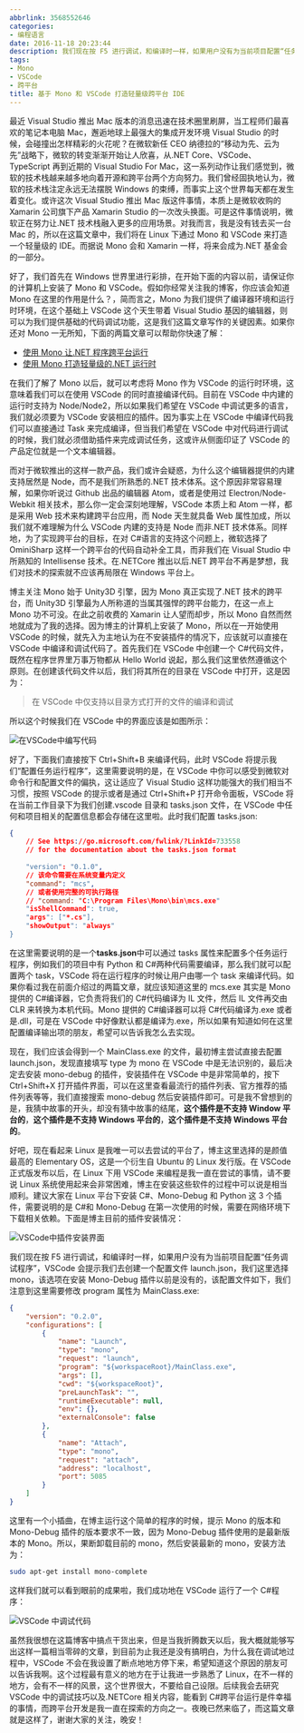 ```yaml
---
abbrlink: 3568552646
categories:
- 编程语言
date: 2016-11-18 20:23:44
description: 我们现在按 F5 进行调试，和编译时一样，如果用户没有为当前项目配置“任务调试程序”，VSCode 会提示我们去创建一个配置文件 launch.json，我们这里选择 mono，该选项在安装 Mono-Debug 插件以前是没有的，该配置文件如下，我们注意到这里需要修改 program 属性为 MainClass.exe:;现在，我们应该会得到一个 MainClass.exe 的文件，最初博主尝试直接去配置 launch.json，发现直接填写 type 为 mono 在 VSCode 中是无法识别的，最后决定去安装 mono-debug 的插件，安装插件在 VSCode 中是非常简单的，按下 Ctrl+Shift+X 打开插件界面，可以在这里查看最流行的插件列表、官方推荐的插件列表等等，我们直接搜索 mono-debug 然后安装插件即可;因为博主的计算机上安装了 Mono，所以在一开始使用 VSCode 的时候，就先入为主地认为在不安装插件的情况下，应该就可以直接在 VSCode 中编译和调试代码了
tags:
- Mono
- VSCode
- 跨平台
title: 基于 Mono 和 VSCode 打造轻量级跨平台 IDE
---
```


最近 Visual Studio 推出 Mac 版本的消息迅速在技术圈里刷屏，当工程师们最喜欢的笔记本电脑 Mac，邂逅地球上最强大的集成开发环境 Visual Studio 的时候，会碰撞出怎样精彩的火花呢？在微软新任 CEO 纳德拉的“移动为先、云为先”战略下，微软的转变渐渐开始让人欣喜，从.NET Core、VSCode、TypeScript 再到近期的 Visual Studio For Mac，这一系列动作让我们感觉到，微软的技术栈越来越多地向着开源和跨平台两个方向努力。我们曾经固执地认为，微软的技术栈注定永远无法摆脱 Windows 的束缚，而事实上这个世界每天都在发生着变化。或许这次 Visual Studio 推出 Mac 版这件事情，本质上是微软收购的 Xamarin 公司旗下产品 Xamarin Studio 的一次改头换面。可是这件事情说明，微软正在努力让.NET 技术栈融入更多的应用场景。对我而言，我是没有钱去买一台 Mac 的，所以在这篇文章中，我们将在 Linux 下通过 Mono 和 VSCode 来打造一个轻量级的 IDE。而据说 Mono 会和 Xamarin 一样，将来会成为.NET 基金会的一部分。

<!--more-->

好了，我们首先在 Windows 世界里进行彩排，在开始下面的内容以前，请保证你的计算机上安装了 Mono 和 VSCode。假如你经常关注我的博客，你应该会知道 Mono 在这里的作用是什么？，简而言之，Mono 为我们提供了编译器环境和运行时环境，在这个基础上 VSCode 这个天生带着 Visual Studio 基因的编辑器，则可以为我们提供基础的代码调试功能，这是我们这篇文章写作的关键因素。如果你还对 Mono 一无所知，下面的两篇文章可以帮助你快速了解：

* [使用 Mono 让.NET 程序跨平台运行](http://qinyuanpei/2016/03/06/make-dotnet-run-in-cross-platform-with-mono.html)
* [使用 Mono 打造轻量级的.NET 运行时](http://qinyuanpei.com/2016/03/25/build-light-weight-runtime-for-dotnet-with-mono.html)

在我们了解了 Mono 以后，就可以考虑将 Mono 作为 VSCode 的运行时环境，这意味着我们可以在使用 VSCode 的同时直接编译代码。目前在 VSCode 中内建的运行时支持为 Node/Node2，所以如果我们希望在 VSCode 中调试更多的语言，我们就必须要为 VSCode 安装相应的插件。因为事实上在 VSCode 中编译代码我们可以直接通过 Task 来完成编译，但当我们希望在 VSCode 中对代码进行调试的时候，我们就必须借助插件来完成调试任务，这或许从侧面印证了 VSCode 的产品定位就是一个文本编辑器。

而对于微软推出的这样一款产品，我们或许会疑惑，为什么这个编辑器提供的内建支持居然是 Node，而不是我们所熟悉的.NET 技术体系。这个原因非常容易理解，如果你听说过 Github 出品的编辑器 Atom，或者是使用过 Electron/Node-Webkit 相关技术，那么你一定会深刻地理解，VSCode 本质上和 Atom 一样，都是采用 Web 技术来构建跨平台应用，而 Node 天生就具备 Web 属性加成，所以我们就不难理解为什么 VSCode 内建的支持是 Node 而非.NET 技术体系。同样地，为了实现跨平台的目标，在对 C#语言的支持这个问题上，微软选择了 OminiSharp 这样一个跨平台的代码自动补全工具，而非我们在 Visual Studio 中所熟知的 Intellisense 技术。在.NETCore 推出以后.NET 跨平台不再是梦想，我们对技术的探索就不应该再局限在 Windows 平台上。

博主关注 Mono 始于 Unity3D 引擎，因为 Mono 真正实现了.NET 技术的跨平台，而 Unity3D 引擎最为人所称道的当属其强悍的跨平台能力，在这一点上 Mono 功不可没。在此之前收费的 Xamarin 让人望而却步，所以 Mono 自然而然地就成为了我的选择。因为博主的计算机上安装了 Mono，所以在一开始使用 VSCode 的时候，就先入为主地认为在不安装插件的情况下，应该就可以直接在 VSCode 中编译和调试代码了。首先我们在 VSCode 中创建一个 C#代码文件，既然在程序世界里万事万物都从 Hello World 说起，那么我们这里依然遵循这个原则。在创建该代码文件以后，我们将其所在的目录在 VSCode 中打开，这是因为：

> 在 VSCode 中仅支持以目录方式打开的文件的编译和调试

所以这个时候我们在 VSCode 中的界面应该是如图所示：

![在VSCode中编写代码](https://ww1.sinaimg.cn/large/4c36074fly1fzixygvqxsj20jg077aac.jpg)

好了，下面我们直接按下 Ctrl+Shift+B 来编译代码，此时 VSCode 将提示我们“配置任务运行程序”，这里需要说明的是，在 VSCode 中你可以感受到微软对命令行和配置文件的偏执，这让适应了 Visual Studio 这样功能强大的我们相当不习惯，按照 VSCode 的提示或者是通过 Ctrl+Shift+P 打开命令面板，VSCode 将在当前工作目录下为我们创建.vscode 目录和 tasks.json 文件，在 VSCode 中任何和项目相关的配置信息都会存储在这里啦。此时我们配置 tasks.json:

```json
{
    // See https://go.microsoft.com/fwlink/?LinkId=733558
    // for the documentation about the tasks.json format
    
    "version": "0.1.0",
    // 该命令需要在系统变量内定义
    "command": "mcs",
    // 或者使用完整的可执行路径
    // "command: "C:\Program Files\Mono\bin\mcs.exe"
    "isShellCommand": true,
    "args": ["*.cs"],
    "showOutput": "always"
}
```
在这里需要说明的是一个**tasks.json**中可以通过 tasks 属性来配置多个任务运行程序，例如我们的项目中有 Python 和 C#两种代码需要编译，那么我们就可以配置两个 task，VSCode 将在运行程序的时候让用户由哪一个 task 来编译代码。如果你看过我在前面介绍过的两篇文章，就应该知道这里的 mcs.exe 其实是 Mono 提供的 C#编译器，它负责将我们的 C#代码编译为 IL 文件，然后 IL 文件再交由 CLR 来转换为本机代码。Mono 提供的 C#编译器可以将 C#代码编译为.exe 或者是.dll，可是在 VSCode 中好像默认都是编译为.exe，所以如果有知道如何在这里配置编译输出项的朋友，希望可以告诉我怎么去实现。

现在，我们应该会得到一个 MainClass.exe 的文件，最初博主尝试直接去配置 launch.json，发现直接填写 type 为 mono 在 VSCode 中是无法识别的，最后决定去安装 mono-debug 的插件，安装插件在 VSCode 中是非常简单的，按下 Ctrl+Shift+X 打开插件界面，可以在这里查看最流行的插件列表、官方推荐的插件列表等等，我们直接搜索 mono-debug 然后安装插件即可。可是我不曾想到的是，我猜中故事的开头，却没有猜中故事的结尾，**这个插件是不支持 Window 平台的**，**这个插件是不支持 Windows 平台的**，**这个插件是不支持 Windows 平台的**。

好吧，现在看起来 Linux 是我唯一可以去尝试的平台了，博主这里选择的是颜值最高的 Elementary OS，这是一个衍生自 Ubuntu 的 Linux 发行版。在 VSCode 正式版发布以后，在 Linux 下用 VSCode 来编程是我一直在尝试的事情，请不要说 Linux 系统使用起来会非常困难，博主在安装这些软件的过程中可以说是相当顺利。建议大家在 Linux 平台下安装 C#、Mono-Debug 和 Python 这 3 个插件，需要说明的是 C#和 Mono-Debug 在第一次使用的时候，需要在网络环境下下载相关依赖。下面是博主目前的插件安装情况：

![VSCode中插件安装界面](https://ww1.sinaimg.cn/large/4c36074fly1fzixbdu00aj20910icq3j.jpg)

我们现在按 F5 进行调试，和编译时一样，如果用户没有为当前项目配置“任务调试程序”，VSCode 会提示我们去创建一个配置文件 launch.json，我们这里选择 mono，该选项在安装 Mono-Debug 插件以前是没有的，该配置文件如下，我们注意到这里需要修改 program 属性为 MainClass.exe:

```json
{
    "version": "0.2.0",
    "configurations": [
        {
            "name": "Launch",
            "type": "mono",
            "request": "launch",
            "program": "${workspaceRoot}/MainClass.exe",
            "args": [],
            "cwd": "${workspaceRoot}",
            "preLaunchTask": "",
            "runtimeExecutable": null,
            "env": {},
            "externalConsole": false
        },
        {
            "name": "Attach",
            "type": "mono",
            "request": "attach",
            "address": "localhost",
            "port": 5085
        }
    ]
}
```

这里有一个小插曲，在博主运行这个简单的程序的时候，提示 Mono 的版本和 Mono-Debug 插件的版本要求不一致，因为 Mono-Debug 插件使用的是最新版本的 Mono。所以，果断卸载目前的 mono，然后安装最新的 mono，安装方法为：
```bash
sudo apt-get install mono-complete
```
这样我们就可以看到眼前的成果啦，我们成功地在 VSCode 运行了一个 C#程序：

![ VSCode 中调试代码](https://ww1.sinaimg.cn/large/4c36074fly1fzix8ge8e6j211y0laq4f.jpg)

虽然我很想在这篇博客中搞点干货出来，但是当我折腾数天以后，我大概就能够写出这样一篇相当零碎的文章，到目前为止我还是没有搞明白，为什么我在调试地过程中，VSCode 不会在我设置了断点地地方停下来，希望知道这个原因的朋友可以告诉我啊。这个过程最有意义的地方在于让我进一步熟悉了 Linux，在不一样的地方，会有不一样的风景，这个世界很大，不要给自己设限。后续我会去研究 VSCode 中的调试技巧以及.NETCore 相关内容，能看到 C#跨平台运行是件幸福的事情，而跨平台开发是我一直在探索的方向之一。夜晚已然来临了，而这篇文章就是这样了，谢谢大家的关注，晚安！